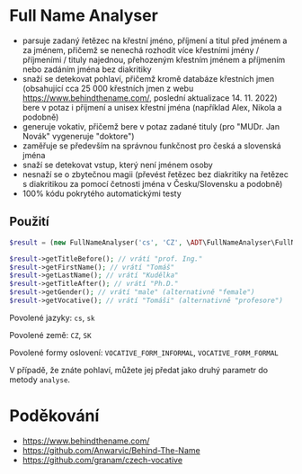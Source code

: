 # Full Name Analyser

- parsuje zadaný řetězec na křestní jméno, příjmení a titul před jménem a za jménem, přičemž se nenechá rozhodit více křestními jmény / příjmeními / tituly najednou, přehozeným křestním jménem a příjmením nebo zadáním jména bez diakritiky
- snaží se detekovat pohlaví, přičemž kromě databáze křestních jmen (obsahující cca 25 000 křestních jmen z webu https://www.behindthename.com/, poslední aktualizace 14. 11. 2022) bere v potaz i příjmení a unisex křestní jména (například Alex, Nikola a podobně)
- generuje vokativ, přičemž bere v potaz zadané tituly (pro "MUDr. Jan Novák" vygeneruje "doktore")
- zaměřuje se především na správnou funkčnost pro česká a slovenská jména
- snaží se detekovat vstup, který není jménem osoby
- nesnaží se o zbytečnou magii (převést řetězec bez diakritiky na řetězec s diakritikou za pomocí četnosti jména v Česku/Slovensku a podobně)
- 100% kódu pokrytého automatickými testy 

## Použití

```php
$result = (new FullNameAnalyser('cs', 'CZ', \ADT\FullNameAnalyser\FullNameAnalyser::VOCATIVE_FORM_INFORMAL))->anylyse('prof. Ing. Tomáš Kudělka, Ph.D.');

$result->getTitleBefore(); // vrátí "prof. Ing."
$result->getFirstName(); // vrátí "Tomáš"
$result->getLastName(); // vrátí "Kudělka"
$result->getTitleAfter(); // vrátí "Ph.D."
$result->getGender(); // vrátí "male" (alternativně "female")
$result->getVocative(); // vrátí "Tomáši" (alternativně "profesore")
```

Povolené jazyky: `cs`, `sk`

Povolené země: `CZ`, `SK`

Povolené formy oslovení: `VOCATIVE_FORM_INFORMAL`, `VOCATIVE_FORM_FORMAL`

V případě, že znáte pohlaví, můžete jej předat jako druhý parametr do metody `analyse`.

# Poděkování

- https://www.behindthename.com/
- https://github.com/Anwarvic/Behind-The-Name
- https://github.com/granam/czech-vocative
